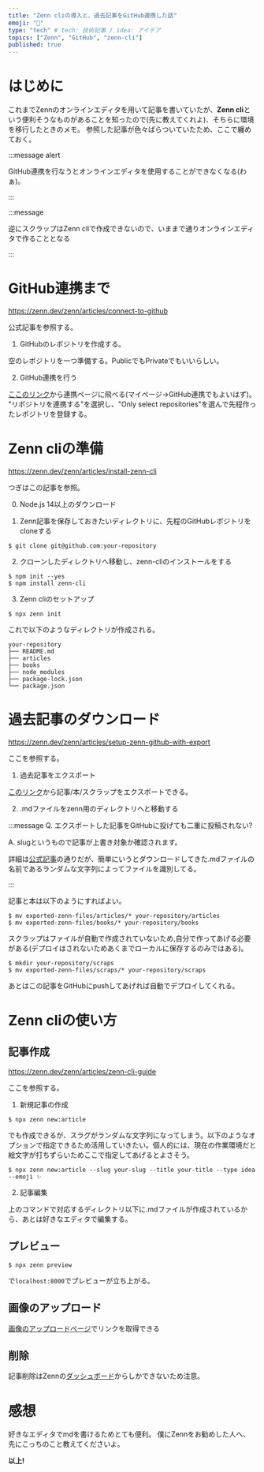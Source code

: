```yaml
---
title: "Zenn cliの導入と、過去記事をGitHub連携した話"
emoji: "🐙"
type: "tech" # tech: 技術記事 / idea: アイデア
topics: ["Zenn", "GitHub", "zenn-cli"]
published: true
---
```


# はじめに

これまでZennのオンラインエディタを用いて記事を書いていたが、**Zenn cli**という便利そうなものがあることを知ったので(先に教えてくれよ)、そちらに環境を移行したときのメモ。
参照した記事が色々ばらついていたため、ここで纏めておく。

:::message alert

GitHub連携を行なうとオンラインエディタを使用することができなくなる(わぁ)。

:::

:::message

逆にスクラップはZenn cliで作成できないので、いままで通りオンラインエディタで作ることとなる

:::

# GitHub連携まで

https://zenn.dev/zenn/articles/connect-to-github

公式記事を参照する。

1. GitHubのレポジトリを作成する。

空のレポジトリを一つ準備する。PublicでもPrivateでもいいらしい。

2. GitHub連携を行う

[ここのリンク](https://zenn.dev/dashboard/deploys)から連携ページに飛べる(マイページ→GitHub連携でもよいはず)。
"リポジトリを連携する"を選択し、"Only select repositories"を選んで先程作ったレポジトリを登録する。

# Zenn cliの準備

https://zenn.dev/zenn/articles/install-zenn-cli

つぎはこの記事を参照。

0. Node.js 14以上のダウンロード

1. Zenn記事を保存しておきたいディレクトリに、先程のGitHubレポジトリをcloneする

```shell
$ git clone git@github.com:your-repository
```

2. クローンしたディレクトリへ移動し、zenn-cliのインストールをする

```shell
$ npm init --yes
$ npm install zenn-cli
```

3. Zenn cliのセットアップ

```shell
$ npx zenn init
```

これで以下のようなディレクトリが作成される。

```
your-repository
├── README.md
├── articles
├── books
├── node_modules
├── package-lock.json
└── package.json
```

# 過去記事のダウンロード

https://zenn.dev/zenn/articles/setup-zenn-github-with-export

ここを参照する。

1. 過去記事をエクスポート

[このリンク](https://zenn.dev/settings/export)から記事/本/スクラップをエクスポートできる。

2. .mdファイルをzenn用のディレクトリへと移動する

:::message
Q. エクスポートした記事をGitHubに投げても二重に投稿されない?

A. slugというもので記事が上書き対象か確認されます。

詳細は[公式記事](https://zenn.dev/zenn/articles/what-is-slug)の通りだが、簡単にいうとダウンロードしてきた.mdファイルの名前であるランダムな文字列によってファイルを識別してる。

:::

記事と本は以下のようにすればよい。

```shell
$ mv exported-zenn-files/articles/* your-repository/articles
$ mv exported-zenn-files/books/* your-repository/books
```

スクラップはファイルが自動で作成されていないため,自分で作ってあげる必要がある(デプロイはされないためあくまでローカルに保存するのみではある)。

```shell
$ mkdir your-repository/scraps
$ mv exported-zenn-files/scraps/* your-repository/scraps
```

あとはこの記事をGitHubにpushしてあげれば自動でデプロイしてくれる。

# Zenn cliの使い方

## 記事作成

https://zenn.dev/zenn/articles/zenn-cli-guide

ここを参照する。

1. 新規記事の作成

```shell
$ npx zenn new:article
```

でも作成できるが、スラグがランダムな文字列になってしまう。以下のようなオプションで指定できるため活用していきたい。個人的には、現在の作業環境だと絵文字が打ちずらいためここで指定してあげるとよさそう。

```shell
$ npx zenn new:article --slug your-slug --title your-title --type idea --emoji ✨
```

2. 記事編集

上のコマンドで対応するディレクトリ以下に.mdファイルが作成されているから、あとは好きなエディタで編集する。

## プレビュー

```shell
$ npx zenn preview
```

で`localhost:8000`でプレビューが立ち上がる。

## 画像のアップロード

[画像のアップロードページ](https://zenn.dev/dashboard/uploader)でリンクを取得できる

## 削除

記事削除はZennの[ダッシュボード](https://zenn.dev/dashboard)からしかできないため注意。

# 感想

好きなエディタでmdを書けるためとても便利。
僕にZennをお勧めした人へ、先にこっちのこと教えてくださいよ。

**以上!**
